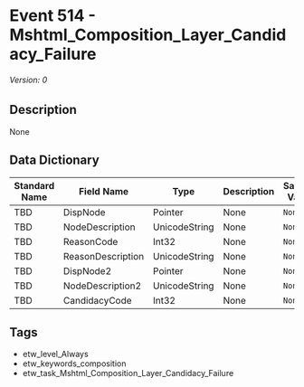 # Event 514 - Mshtml_Composition_Layer_Candidacy_Failure
###### Version: 0

## Description
None

## Data Dictionary
|Standard Name|Field Name|Type|Description|Sample Value|
|---|---|---|---|---|
|TBD|DispNode|Pointer|None|`None`|
|TBD|NodeDescription|UnicodeString|None|`None`|
|TBD|ReasonCode|Int32|None|`None`|
|TBD|ReasonDescription|UnicodeString|None|`None`|
|TBD|DispNode2|Pointer|None|`None`|
|TBD|NodeDescription2|UnicodeString|None|`None`|
|TBD|CandidacyCode|Int32|None|`None`|

## Tags
* etw_level_Always
* etw_keywords_composition
* etw_task_Mshtml_Composition_Layer_Candidacy_Failure